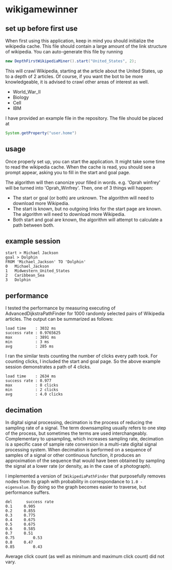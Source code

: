 # wikigamewinner

## set up before first use

When first using this application, keep in mind you should initialize the wikipedia cache. 
This file should contain a large amount of the link structure of wikipedia.
You can auto-generate this file by running

````java
new DepthFirstWikipediaMiner().start("United_States", 2);
````

This will crawl Wikipedia, starting at the article about the United States, up to a depth of 2 articles.
Of course, if you want the bot to be more knowledgeable, it is advised to crawl other areas of interest as well.

- World_War_II
- Biology
- Cell
- IBM

I have provided an example file in the repository.
The file should be placed at

````java
System.getProperty("user.home")
````

## usage

Once properly set up, you can start the application. It might take some time to read the wikipedia cache.
When the cache is read, you should see a prompt appear, asking you to fill in the start and goal page.

The algorithm will then canonize your filled in words. e.g. 'Oprah winfrey' will be turned into 'Oprah_Winfrey'.
Then, one of 3 things will happen:

- The start or goal (or both) are unknown. The algorithm will need to download more Wikipedia.
- The start is known, but no outgoing links for the start page are known. The algorithm will need to download more Wikipedia.
- Both start and goal are known, the algorithm will attempt to calculate a path between both.

## example session

````
start > Michael Jackson
goal > Dolphin
FROM 'Michael_Jackson' TO 'Dolphin'
0	Michael_Jackson
1	Midwestern_United_States
2	Caribbean_Sea
3	Dolphin
````

## performance

I tested the performance by measuring executing of AdvancedDijkstraPathFinder for 1000 randomly selected pairs of Wikipedia articles. The output can be summarized as follows:

````
load time    : 3032 ms
success rate : 0.9765625
max          : 3891 ms
min          : 3 ms
avg          : 285 ms
````

I ran the similar tests counting the number of clicks every path took. For counting clicks, I included the start and goal page. So the above example session demonstrates a path of 4 clicks.

````
load time    : 2634 ms
success rate : 0.977
max          : 8 clicks
min          : 2 clicks
avg          : 4.0 clicks
````

## decimation

In digital signal processing, decimation is the process of reducing the sampling rate of a signal. The term downsampling usually refers to one step of the process, but sometimes the terms are used interchangeably. Complementary to upsampling, which increases sampling rate, decimation is a specific case of sample rate conversion in a multi-rate digital signal processing system.
When decimation is performed on a sequence of samples of a signal or other continuous function, it produces an approximation of the sequence that would have been obtained by sampling the signal at a lower rate (or density, as in the case of a photograph). 

I implemented a version of `IWikipediaPathFinder` that purposefully removes nodes from its graph with probability in correspondance to `1.0 - eigenvalue`. By doing so the graph becomes easier to traverse, but performance suffers.

````
del      success rate
0.1	    0.905
0.2	    0.855
0.3	    0.775
0.4	    0.675
0.5	    0.675
0.6	    0.585
0.7	    0.51
0.75	    0.53
0.8	    0.47
0.85	    0.43
````

Average click count (as well as minimum and maximum click count) did not vary.
